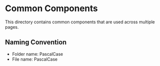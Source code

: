 # Common Components

This directory contains common components that are used across multiple pages.

## Naming Convention

- Folder name: PascalCase
- File name: PascalCase
